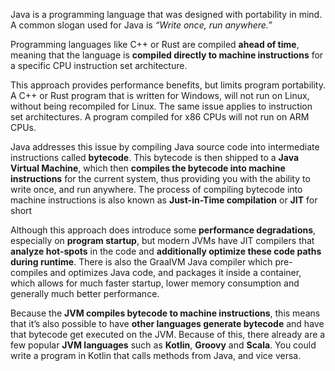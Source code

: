 Java is a programming language that was designed with portability in mind. A common slogan used for Java is 
*“Write once, run anywhere.”*

Programming languages like C++ or Rust are compiled **ahead of time**, meaning that the language is **compiled directly 
to machine instructions** for a specific CPU instruction set architecture.

This approach provides performance benefits, but limits program portability. A C++ or Rust program that is written for 
Windows, will not run on Linux, without being recompiled for Linux. The same issue applies to instruction set architectures. 
A program compiled for x86 CPUs will not run on ARM CPUs.

Java addresses this issue by compiling Java source code into intermediate instructions called **bytecode**. This bytecode 
is then shipped to a **Java Virtual Machine**, which then **compiles the bytecode into machine instructions** for the current system, 
thus providing you with the ability to write once, and run anywhere. The process of compiling bytecode into machine 
instructions is also known as **Just-in-Time compilation** or **JIT** for short

Although this approach does introduce some **performance degradations**, especially on **program startup**, but modern JVMs 
have JIT compilers that **analyze hot-spots** in the code and **additionally optimize these code paths during runtime**. 
There is also the GraalVM Java compiler which pre-compiles and optimizes Java code, and packages it inside a container, 
which allows for much faster startup, lower memory consumption and generally much better performance.

Because the **JVM compiles bytecode to machine instructions**, this means that it’s also possible to have **other languages generate bytecode** 
and have that bytecode get executed on the JVM. Because of this, there already are a few popular **JVM languages** such as 
**Kotlin**, **Groovy** and **Scala**. You could write a program in Kotlin that calls methods from Java, and vice versa.
